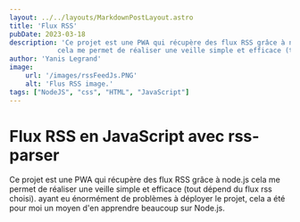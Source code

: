 ```yaml
---
layout: ../../layouts/MarkdownPostLayout.astro
title: 'Flux RSS'
pubDate: 2023-03-18
description: 'Ce projet est une PWA qui récupère des flux RSS grâce à node.js
            cela me permet de réaliser une veille simple et efficace (tout dépend du flux rss choisi).'
author: 'Yanis Legrand'
image:
    url: '/images/rssFeedJs.PNG' 
    alt: 'Flus RSS image.'
tags: ["NodeJS", "css", "HTML", "JavaScript"]
---
```



# Flux RSS en JavaScript avec rss-parser

Ce projet est une PWA qui récupère des flux RSS grâce à node.js
cela me permet de réaliser une veille simple et efficace (tout dépend du flux rss choisi).
ayant eu énormément de problèmes à déployer le projet, cela a été pour moi un moyen d'en apprendre beaucoup
sur Node.js.